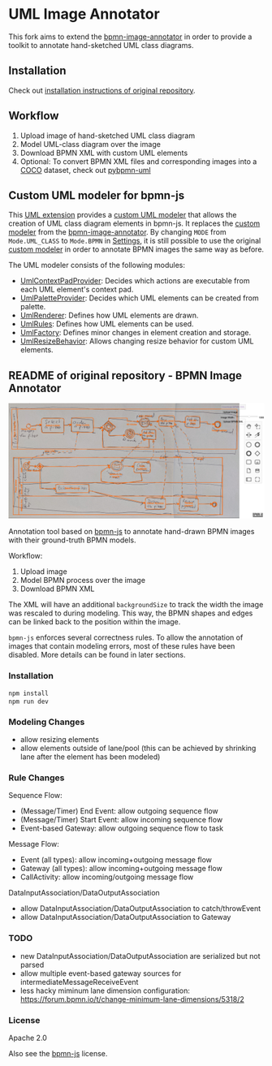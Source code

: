 # UML Image Annotator
This fork aims to extend the [bpmn-image-annotator](https://github.com/dwslab/bpmn-image-annotator) in order to provide a toolkit to annotate hand-sketched UML class diagrams.

## Installation
Check out [installation instructions of original repository](#original-installation).

## Workflow

1. Upload image of hand-sketched UML class diagram
2. Model UML-class diagram over the image
3. Download BPMN XML with custom UML elements
4. Optional: To convert BPMN XML files and corresponding images into a [COCO](https://cocodataset.org/#format-data) dataset, check out [pybpmn-uml](https://github.com/LiSSA-Approach/pybpmn-uml)

## Custom UML modeler for bpmn-js

This [UML extension](./app/uml-extension) provides a [custom UML modeler](./app/uml-extension/modeler/UmlModeler.js) that allows the creation of UML class diagram elements in bpmn-js. It replaces the [custom modeler](./app/custom-modeler) from the [bpmn-image-annotator](https://github.com/dwslab/bpmn-image-annotator). By changing `MODE` from `Mode.UML_CLASS` to `Mode.BPMN` in [Settings](./app/uml-extension/utils/Settings.js), it is still possible to use the original [custom modeler](./app/custom-modeler) in order to annotate BPMN images the same way as before.

The UML modeler consists of the following modules:

- [UmlContextPadProvider](./app/uml-extension/modeler/modules/UmlContextPadProvider.js): Decides which actions are executable from each UML element's context pad.
- [UmlPaletteProvider](./app/uml-extension/modeler/modules/UmlPaletteProvider.js): Decides which UML elements can be created from palette.
- [UmlRenderer](./app/uml-extension/modeler/modules/UmlRenderer.js): Defines how UML elements are drawn.
- [UmlRules](./app/uml-extension/modeler/modules/UmlRules.js): Defines how UML elements can be used.
- [UmlFactory](./app/uml-extension/modeler/modules/UmlFactory.js): Defines minor changes in element creation and storage.
- [UmlResizeBehavior](./app/uml-extension/modeler/modules/uml-modeling-behavior/UmlResizeBehavior.js): Allows changing resize behavior for custom UML elements.

## README of original repository - BPMN Image Annotator

![BPMN Image Annotator Pizza Example](resources/bpmn-image-annotator-pizza.png)


Annotation tool based on [bpmn-js](https://github.com/bpmn-io/bpmn-js) to annotate hand-drawn BPMN images with their ground-truth BPMN models.

Workflow:
1. Upload image
2. Model BPMN process over the image
3. Download BPMN XML

The XML will have an additional `backgroundSize` to track the width the image was rescaled to during modeling.
This way, the BPMN shapes and edges can be linked back to the position within the image.

`bpmn-js` enforces several correctness rules.
To allow the annotation of images that contain modeling errors, most of these rules have been disabled.
More details can be found in later sections.

<a name="original-installation"></a>
### Installation


```
npm install
npm run dev
```

### Modeling Changes

- allow resizing elements
- allow elements outside of lane/pool (this can be achieved by shrinking lane after the element has been modeled)

### Rule Changes

Sequence Flow:
- (Message/Timer) End Event: allow outgoing sequence flow
- (Message/Timer) Start Event: allow incoming sequence flow
- Event-based Gateway: allow outgoing sequence flow to task

Message Flow:
- Event (all types): allow incoming+outgoing message flow
- Gateway (all types): allow incoming+outgoing message flow
- CallActivity: allow incoming/outgoing message flow

DataInputAssociation/DataOutputAssociation
- allow DataInputAssociation/DataOutputAssociation to catch/throwEvent
- allow DataInputAssociation/DataOutputAssociation to Gateway

### TODO

- new DataInputAssociation/DataOutputAssociation are serialized but not parsed
- allow multiple event-based gateway sources for intermediateMessageReceiveEvent
- less hacky miminum lane dimension configuration: https://forum.bpmn.io/t/change-minimum-lane-dimensions/5318/2

### License

Apache 2.0

Also see the [bpmn-js](https://github.com/bpmn-io/bpmn-js) license.
